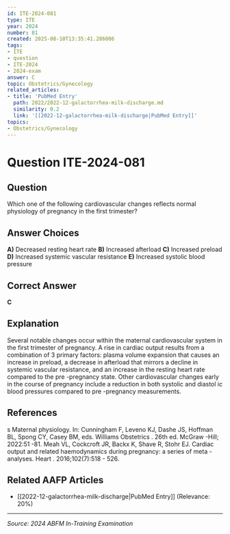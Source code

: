 ```yaml
---
id: ITE-2024-081
type: ITE
year: 2024
number: 81
created: 2025-08-10T13:35:41.286006
tags:
- ITE
- question
- ITE-2024
- 2024-exam
answer: C
topic: Obstetrics/Gynecology
related_articles:
- title: 'PubMed Entry'
  path: 2022/2022-12-galactorrhea-milk-discharge.md
  similarity: 0.2
  link: '[[2022-12-galactorrhea-milk-discharge|PubMed Entry]]'
topics:
- Obstetrics/Gynecology
---
```


# Question ITE-2024-081

## Question
Which one of the following cardiovascular changes reflects normal physiology of pregnancy in the 
first trimester?

## Answer Choices
**A)** Decreased resting heart rate
**B)** Increased afterload
**C)** Increased preload
**D)** Increased systemic vascular resistance
**E)** Increased systolic blood pressure

## Correct Answer
**C**

## Explanation
Several notable changes occur within the maternal cardiovascular system in the first trimester of pregnancy. A rise in cardiac output results from a combination of 3 primary factors: plasma volume expansion that causes an increase in preload, a decrease in afterload that mirrors a decline in systemic vascular resistance, and an increase in the resting heart rate compared to the pre -pregnancy state. Other cardiovascular changes early in the course of pregnancy include a reduction in both systolic and diastol ic blood pressures compared to pre -pregnancy measurements.

## References
s Maternal physiology. In: Cunningham F, Leveno KJ, Dashe JS, Hoffman BL, Spong CY, Casey BM, eds. Williams Obstetrics . 26th ed. McGraw -Hill; 2022:51 -81. Meah VL, Cockcroft JR, Backx K, Shave R, Stohr EJ. Cardiac output and related haemodynamics during pregnancy: a series of meta -analyses. Heart . 2016;102(7):518 - 526.

## Related AAFP Articles
- [[2022-12-galactorrhea-milk-discharge|PubMed Entry]] (Relevance: 20%)

---
*Source: 2024 ABFM In-Training Examination*